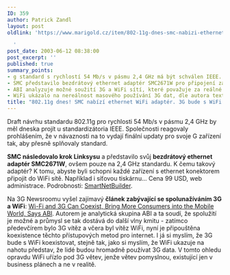```yaml
---
ID: 359
author: Patrick Zandl
layout: post
oldlink: 'https://www.marigold.cz/item/802-11g-dnes-smc-nabizi-ethernet-wifi-adapter-3g-bude-s-wifi-koexistovat

  '
post_date: 2003-06-12 08:38:00
post_excerpt: ''
published: true
summary_points:
- g standard s rychlostí 54 Mb/s v pásmu 2,4 GHz má být schválen IEEE.
- SMC představilo bezdrátový ethernet adaptér SMC2671W pro připojení zařízení do WiFi.
- ABI analyzuje možné soužití 3G a WiFi sítí, které považuje za reálné.
- WiFi ukázalo na nereálnost masového používání 3G dat, dle autora textu.
title: "802.11g dnes! SMC nabízí ethernet WiFi adaptér. 3G bude s WiFi koexistovat"
---
```


<p>
Draft návrhu standardu 802.11g pro rychlosti 54 Mb/s v pásmu 2,4 GHz by měl dneska projít u standardizátoria IEEE. Společnosti reagovaly prohlášením, že v návaznosti na to vydají finální updaty pro svoje G zařízení tak, aby přesně splňovaly standard. </p>

<p>
<STRONG>SMC následovalo krok Linksysu</STRONG> a představilo svůj <STRONG>bezdrátový ethernet adaptér SMC2671W</STRONG>, ovšem pouze na 2,4 GHz standardu. K čemu takový adaptér? K tomu, abyste byli schopni každé zařízení s ethernet konektorem připojit do WiFi sítě. Například i síťovou tiskárnu... Cena 99 USD, web administrace. Podrobnosti: <A href="http://www.smallnetbuilder.com/News_story_230.php" target=_blank>SmartNetBuilder</A>.</p>

<p>
Na 3G Newsroomu vyšel zajímavý <STRONG>článek zabývající se spolunažíváním 3G a WiFi</STRONG>: <A href="http://www.3gnewsroom.com/3g_news/jun_03/news_3473.shtml" target=_blank>Wi-Fi and 3G Can Coexist, Bring More Consumers into the Mobile World, Says ABI</A>. Autorem je analytická skupina ABI a ta soudí, že spolužití je možné a průmysl se tak dostává do další vlny kmitu - zatímco předevčírem bylo 3G vítěz a včera byl vítěz WiFi, nyní je připouštěna koexistence těchto přístupových metod pro internet. I já si myslím, že 3G bude s WiFi koexistovat, stejně tak, jako si myslím, že WiFi ukazuje na nahotu představ, že lidé budou hromadně používat 3G data. V tomto ohledu opravdu WiFi uřízlo pod 3G větev, jenže větev pomyslnou, existující jen v business plánech a ne v realitě. </p>
